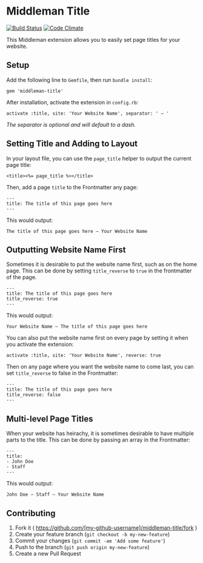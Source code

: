 # Middleman Title
[![Build Status](https://travis-ci.org/jcypret/middleman-title.svg?branch=master)](https://travis-ci.org/jcypret/middleman-title)
[![Code Climate](https://codeclimate.com/github/jcypret/middleman-title.png)](https://codeclimate.com/github/jcypret/middleman-title)

This Middleman extension allows you to easily set page titles for your website.

## Setup
Add the following line to `Gemfile`, then run `bundle install`:

    gem 'middleman-title'

After installation, activate the extension in `config.rb`:

    activate :title, site: 'Your Website Name', separator: ' — '

*The separator is optional and will default to a dash.*


## Setting Title and Adding to Layout

In your layout file, you can use the `page_title` helper to output the current page title:

    <title><%= page_title %></title>

Then, add a page `title` to the Frontmatter any page:

    ---
    title: The title of this page goes here
    ---

This would output:

    The title of this page goes here — Your Website Name


## Outputting Website Name First

Sometimes it is desirable to put the website name first, such as on the home page. This can be done by setting `title_reverse` to `true` in the frontmatter of the page.

    ---
    title: The title of this page goes here
    title_reverse: true
    ---

This would output:

    Your Website Name — The title of this page goes here

You can also put the website name first on every page by setting it when you activate the extension:

    activate :title, site: 'Your Website Name', reverse: true

Then on any page where you want the website name to come last, you can set `title_reverse` to false in the Frontmatter:

    ---
    title: The title of this page goes here
    title_reverse: false
    ---


## Multi-level Page Titles

When your website has heirachy, it is sometimes desirable to have multiple parts to the title. This can be done by passing an array in the Frontmatter:

    ---
    title:
    - John Doe
    - Staff
    ---

This would output:

    John Doe — Staff — Your Website Name


## Contributing

1. Fork it ( https://github.com/[my-github-username]/middleman-title/fork )
2. Create your feature branch (`git checkout -b my-new-feature`)
3. Commit your changes (`git commit -am 'Add some feature'`)
4. Push to the branch (`git push origin my-new-feature`)
5. Create a new Pull Request